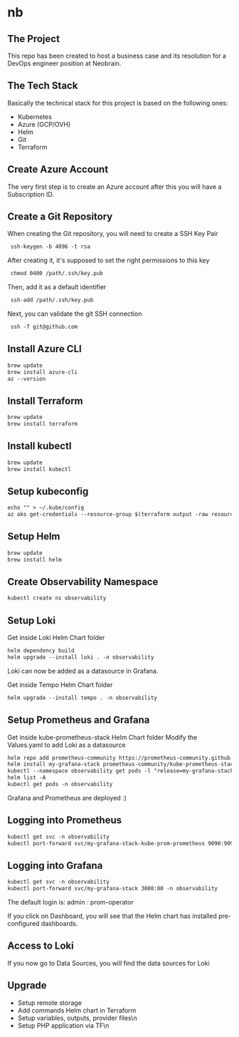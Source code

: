 # nb

## The Project

This repo has been created to host a business case and its resolution for a DevOps engineer position at Neobrain.

## The Tech Stack

Basically the technical stack for this project is based on the following ones:
- Kubernetes
- Azure (GCP/OVH)
- Helm
- Git
- Terraform

## Create Azure Account 

The very first step is to create an Azure account after this you will have a Subscription ID.

## Create a Git Repository

When creating the Git repository, you will need to create a SSH Key Pair

```markdown
 ssh-keygen -b 4096 -t rsa
```

After creating it, it's supposed to set the right permissions to this key
```markdown
 chmod 0400 /path/.ssh/key.pub
```

Then, add it as a default identifier
```markdown
 ssh-add /path/.ssh/key.pub
```

Next, you can validate the git SSH connection
```markdown
 ssh -T git@github.com
```

## Install Azure CLI
```markdown
brew update
brew install azure-cli
az --version
```

## Install Terraform
```markdown
brew update
brew install terraform
```

## Install kubectl
```markdown
brew update
brew install kubectl
```
## Setup kubeconfig
```markdown
echo "" > ~/.kube/config
az aks get-credentials --resource-group $(terraform output -raw resource_group_name) --name $(terraform output -raw kubernetes_cluster_name)
```

## Setup Helm
```markdown
brew update
brew install helm
```

## Create Observability Namespace
```markdown
kubectl create ns observability
```

## Setup Loki
Get inside Loki Helm Chart folder
```markdown
helm dependency build
helm upgrade --install loki . -n observability
```
Loki can now be added as a datasource in Grafana.

Get inside Tempo Helm Chart folder
```markdown
helm upgrade --install tempo . -n observability
```

## Setup Prometheus and Grafana
Get inside kube-prometheus-stack Helm Chart folder
Modify the Values.yaml to add Loki as a datasource
```markdown
helm repo add prometheus-community https://prometheus-community.github.io/helm-charts
helm install my-grafana-stack prometheus-community/kube-prometheus-stack -n observability --values values.yaml
kubectl --namespace observability get pods -l "release=my-grafana-stack"
helm list -A
kubectl get pods -n observability
```
Grafana and Prometheus are deployed :)

## Logging into Prometheus
```markdown
kubectl get svc -n observability
kubectl port-forward svc/my-grafana-stack-kube-prom-prometheus 9090:9090 -n observability
```

## Logging into Grafana
```markdown
kubectl get svc -n observability
kubectl port-forward svc/my-grafana-stack 3000:80 -n observability
```
The default login is: admin : prom-operator

If you click on Dashboard, you will see that the Helm chart has installed pre-configured dashboards.

## Access to Loki
If you now go to Data Sources, you will find the data sources for Loki

## Upgrade
- Setup remote storage
- Add commands Helm chart in Terraform
- Setup variables, outputs, provider files\n
- Setup PHP application via TF\n